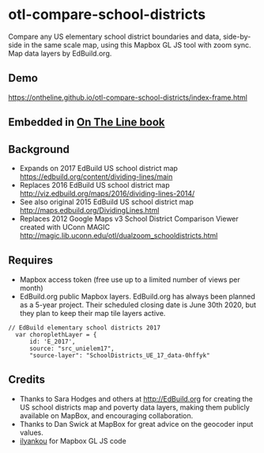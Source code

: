 # otl-compare-school-districts
Compare any US elementary school district boundaries and data, side-by-side in the same scale map, using this Mapbox GL JS tool with zoom sync. Map data layers by EdBuild.org.

## Demo
https://ontheline.github.io/otl-compare-school-districts/index-frame.html

## Embedded in [On The Line book](http://OnTheLine.trincoll.edu)

## Background
- Expands on 2017 EdBuild US school district map https://edbuild.org/content/dividing-lines/main
- Replaces 2016 EdBuild US school district map http://viz.edbuild.org/maps/2016/dividing-lines-2014/
- See also original 2015 EdBuild US school district map http://maps.edbuild.org/DividingLines.html
- Replaces 2012 Google Maps v3 School District Comparison Viewer created with UConn MAGIC http://magic.lib.uconn.edu/otl/dualzoom_schooldistricts.html

## Requires
- Mapbox access token (free use up to a limited number of views per month)
- EdBuild.org public Mapbox layers. EdBuild.org has always been planned as a 5-year project. Their scheduled closing date is June 30th 2020, but they plan to keep their map tile layers active.

```
// EdBuild elementary school districts 2017
  var choroplethLayer = {
      id: 'E_2017',
      source: "src_unielem17",
      "source-layer": "SchoolDistricts_UE_17_data-0hffyk"
```

## Credits
- Thanks to Sara Hodges and others at http://EdBuild.org for creating the US school districts map and poverty data layers, making them publicly available on MapBox, and encouraging collaboration.
- Thanks to Dan Swick at MapBox for great advice on the geocoder input values.
- [ilyankou](https://github.com/ilyankou) for Mapbox GL JS code
